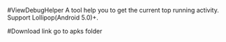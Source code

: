 #ViewDebugHelper
A tool help you to get the current top running activity.   
Support Lollipop(Android 5.0)+.  

#Download link
go to apks folder 